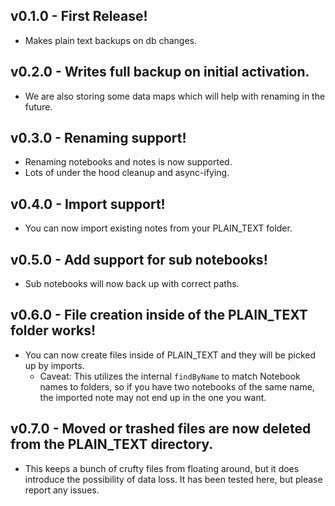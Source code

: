 ## v0.1.0 - First Release!

-   Makes plain text backups on db changes.

## v0.2.0 - Writes full backup on initial activation.

-   We are also storing some data maps which will help with renaming in the future.

## v0.3.0 - Renaming support!

-   Renaming notebooks and notes is now supported.
-   Lots of under the hood cleanup and async-ifying.

## v0.4.0 - Import support!

-   You can now import existing notes from your PLAIN_TEXT folder.

## v0.5.0 - Add support for sub notebooks!

-   Sub notebooks will now back up with correct paths.

## v0.6.0 - File creation inside of the PLAIN_TEXT folder works!

-   You can now create files inside of PLAIN_TEXT and they will be picked up by imports.
    -   Caveat: This utilizes the internal `findByName` to match Notebook names to folders, so if you have two notebooks of the same name, the imported note may not end up in the one you want.

## v0.7.0 - Moved or trashed files are now deleted from the PLAIN_TEXT directory.

-   This keeps a bunch of crufty files from floating around, but it does introduce the possibility of data loss. It has been tested here, but please report any issues.
